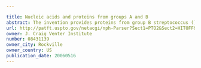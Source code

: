 ```yaml
---

title: Nucleic acids and proteins from groups A and B
abstract: The invention provides proteins from group B streptococcus () and group A streptococcus (), including amino acid sequences and the corresponding nucleotide sequences. Data are given to show that the proteins are useful antigens for vaccines, immunogenic compositions, and/or diagnostics. The proteins are also targets for antibiotics.
url: http://patft.uspto.gov/netacgi/nph-Parser?Sect1=PTO2&Sect2=HITOFF&p=1&u=%2Fnetahtml%2FPTO%2Fsearch-adv.htm&r=1&f=G&l=50&d=PALL&S1=08431139&OS=08431139&RS=08431139
owner: J. Craig Venter Institute
number: 08431139
owner_city: Rockville
owner_country: US
publication_date: 20060516
---
```

